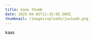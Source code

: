 ```yaml
---
title: kaas thumb
date: 2025-04-02T11:35:05.509Z
thumbnail: /images/uploads/juulweb.png
---
```

k﻿aas